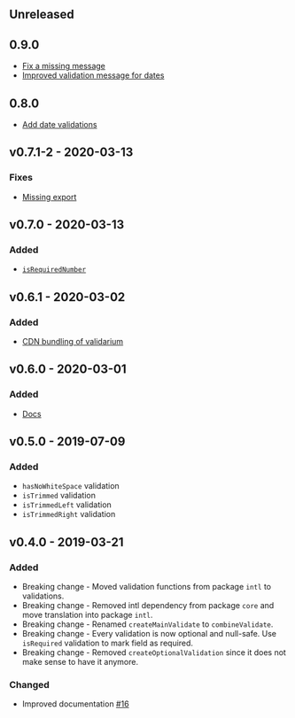 ## Unreleased

## 0.9.0
- [Fix a missing message](https://github.com/lundegaard/validarium/pull/69)
- [Improved validation message for dates](https://github.com/lundegaard/validarium/pull/67)

## 0.8.0
- [Add date validations](https://github.com/lundegaard/validarium/pull/66)

## v0.7.1-2 - 2020-03-13
### Fixes
- [Missing export](https://github.com/lundegaard/validarium/pull/64)

## v0.7.0 - 2020-03-13

### Added
- [`isRequiredNumber`](https://github.com/lundegaard/validarium/pull/63)

## v0.6.1 - 2020-03-02

### Added

- [CDN bundling of validarium](https://github.com/lundegaard/validarium/pull/58)

## v0.6.0 - 2020-03-01

### Added

- [Docs](https://github.com/lundegaard/validarium/pull/42)

## v0.5.0 - 2019-07-09

### Added

- `hasNoWhiteSpace` validation
- `isTrimmed` validation
- `isTrimmedLeft` validation
- `isTrimmedRight` validation
 

## v0.4.0 - 2019-03-21

### Added

- Breaking change - Moved validation functions from package `intl` to validations.
- Breaking change - Removed intl dependency from package `core` and move translation into package `intl`.
- Breaking change - Renamed `createMainValidate` to `combineValidate`.
- Breaking change - Every validation is now optional and null-safe. Use `isRequired` validation to mark field as required.
- Breaking change - Removed `createOptionalValidation` since it does not make sense to have it anymore.

### Changed

- Improved documentation [#16](https://github.com/lundegaard/validarium/pull/16)

